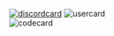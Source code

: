 [![discordcard](https://dcbadge.limes.pink/api/shield/860280517178032139?style=flat&theme=clean&compact=true)](https://discord.com/users/860280517178032139)
![usercard](https://github-readme-stats.vercel.app/api?username=noappertBD&show_icons=true&theme=github_dark_dimmed)
<br>
![codecard](https://github-readme-stats.vercel.app/api/top-langs/?username=noappertBD&layout=compact&theme=github_dark_dimmed)
